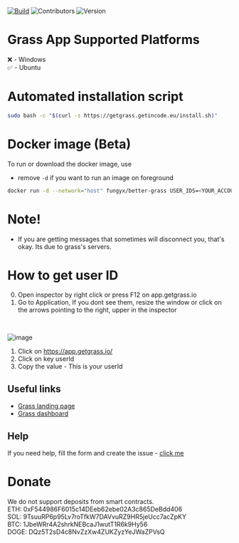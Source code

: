 [![Build](https://img.shields.io/github/actions/workflow/status/FungY911/better-grass/npm-publish-github-packages.yml?style=for-the-badge)](https://github.com/FungY911/better-grass/actions/workflows/npm-publish-github-packages.yml)
![Contributors](https://img.shields.io/github/contributors-anon/FungY911/better-grass?style=for-the-badge)
![Version](https://img.shields.io/github/v/tag/FungY911/better-grass?style=for-the-badge)

# Grass App Supported Platforms

❌ - Windows
</br>
✅ - Ubuntu

# Automated installation script

```bash
sudo bash -c "$(curl -s https://getgrass.getincode.eu/install.sh)"
```

# Docker image (Beta)
To run or download the docker image, use
- remove ```-d``` if you want to run an image on foreground
```bash
docker run -d --network="host" fungyx/better-grass USER_IDS=<YOUR_ACCOUNT_ID>
```

# Note!
- If you are getting messages that sometimes will disconnect you, that's okay. Its due to grass's servers.

# How to get user ID

0. Open inspector by right click or press F12 on app.getgrass.io
1. Go to Application, If you dont see them, resize the window or click on the arrows pointing to the right, upper in the inspector
</br>

![image](https://github.com/FungY911/better-grass/assets/74965749/0b8b31b7-57d8-49d2-b945-31b895a49e62)

1. Click on https://app.getgrass.io/
2. Click on key userId
3. Copy the value - This is your userId

## Useful links

- [Grass landing page](https://www.getgrass.io)
- [Grass dashboard](https://app.getgrass.io/register/?referralCode=7WfvhuMPb4I1plY)

## Help

If you need help, fill the form and create the issue - [click me](https://github.com/FungY911/better-grass/issues)

# Donate
We do not support deposits from smart contracts. 
</br>
ETH: 0xF544986F6015c14DEeb62ebe02A3c865DeBdd406
</br>
SOL: 9TsuuRP6p95Lv7roTfkW7DAVvuRZ9HR5jeUcc7acZpKY
</br>
BTC: 1JbeWRr4A2shrkNEBcaJ1wutT1R6k9Hy56
</br>
DOGE: DQz5T2sD4c8NvZzXw4ZUKZyzYeJWaZPVsQ
